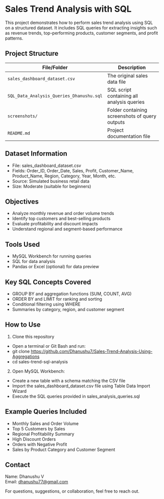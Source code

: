 # Sales Trend Analysis with SQL

This project demonstrates how to perform sales trend analysis using SQL on a structured dataset. It includes SQL queries for extracting insights such as revenue trends, top-performing products, customer segments, and profit patterns.

## Project Structure

| File/Folder                  | Description                                      |
|-----------------------------|--------------------------------------------------|
| `sales_dashboard_dataset.csv` | The original sales data file                    |
| `SQL_Data_Analysis_Queries_Dhanushu.sql`  | SQL script containing all analysis queries      |
| `screenshots/`                | Folder containing screenshots of query outputs  |
| `README.md`                   | Project documentation file                      |

## Dataset Information

- File: sales_dashboard_dataset.csv
- Fields: Order_ID, Order_Date, Sales, Profit, Customer_Name, Product_Name, Region, Category, Year, Month, etc.
- Source: Simulated business retail data
- Size: Moderate (suitable for beginners)

## Objectives

- Analyze monthly revenue and order volume trends
- Identify top customers and best-selling products
- Evaluate profitability and discount impacts
- Understand regional and segment-based performance

## Tools Used

- MySQL Workbench for running queries
- SQL for data analysis
- Pandas or Excel (optional) for data preview

## Key SQL Concepts Covered

- GROUP BY and aggregation functions (SUM, COUNT, AVG)
- ORDER BY and LIMIT for ranking and sorting
- Conditional filtering using WHERE
- Summaries by category, region, and customer segment

## How to Use

1. Clone this repository  
  - Open a terminal or Git Bash and run:
  - git clone https://github.com/Dhanushu7/Sales-Trend-Analysis-Using-Aggregations
  - cd sales-trend-sql-analysis


2. Open MySQL Workbench:
- Create a new table with a schema matching the CSV file
- Import the sales_dashboard_dataset.csv file using Table Data Import Wizard
- Execute the SQL queries provided in sales_analysis_queries.sql


## Example Queries Included

- Monthly Sales and Order Volume
- Top 5 Customers by Sales
- Regional Profitability Summary
- High Discount Orders
- Orders with Negative Profit
- Sales by Product Category and Customer Segment

## Contact

Name: Dhanushu V  
Email: dhanushu77@gmail.com

For questions, suggestions, or collaboration, feel free to reach out.


